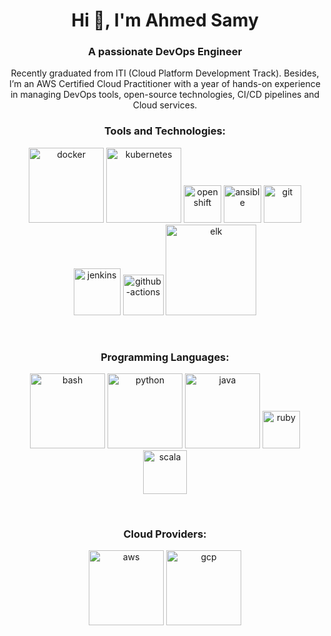 <h1 align="center">Hi 👋, I'm Ahmed Samy</h1>
<h3 align="center">A passionate DevOps Engineer</h3>
<p align="center">
Recently graduated from ITI (Cloud Platform Development Track).
Besides, I’m an AWS Certified Cloud Practitioner with a year of hands-on experience in managing DevOps tools, open-source technologies, CI/CD pipelines and Cloud services.
</p>


<h3 align="center">Tools and Technologies:</h3>
<p align="center">
  <img src="https://cdn.icon-icons.com/icons2/2530/PNG/512/docker_button_icon_151885.png" alt="docker" width="120"/>
  <img src="https://cdn.icon-icons.com/icons2/2530/PNG/512/kubernetes_button_icon_151893.png" alt="kubernetes" width="120"/>
  <img src="https://cdn.iconscout.com/icon/free/png-512/openshift-283020.png" alt="openshift" width="60"/>
  <img src="https://www.nexthink.com/wp-content/uploads/2018/04/ansible-icon.png" alt="ansible" width="60"/> 
  <img src="https://www.vectorlogo.zone/logos/git-scm/git-scm-icon.svg" alt="git" width="60"/>
  <img src="https://www.vectorlogo.zone/logos/jenkins/jenkins-icon.svg" alt="jenkins" width="75"/>
  <img src="https://avatars1.githubusercontent.com/u/65916846?v=4" alt="github-actions" width="65"/>
  <img src="https://burnhamforensics.files.wordpress.com/2019/03/elk-2.png" alt="elk" width="145"/> 
</p>

 

<br>
<h3 align="center">Programming Languages:</h3>
<p align="center">  
  <img src="https://cdn.icon-icons.com/icons2/2530/PNG/512/bash_button_icon_151886.png" alt="bash" width="120"/>
  <img src="https://cdn.icon-icons.com/icons2/2530/PNG/512/python_button_icon_151925.png" alt="python" width="120"/>
  <img src="https://cdn.icon-icons.com/icons2/2530/PNG/512/java_button_icon_151928.png" alt="java" width="120"/>
  <img src="https://camo.githubusercontent.com/9b01eeee066e0cd7d6896acdb42e80410b676ad31e235a80ef25302db4b662c6/68747470733a2f2f63646e2e69636f6e2d69636f6e732e636f6d2f69636f6e73322f323130372f504e472f3531322f66696c655f747970655f727562795f69636f6e5f3133303138362e706e67" alt="ruby" width="60"/>
  <img src="https://cdn.iconscout.com/icon/free/png-256/scala-226059.png" alt="scala" width="70"/>

</p>

<br>
<h3 align="center">Cloud Providers:</h3>
<p align="center">
  <img src="https://cdn.icon-icons.com/icons2/2530/PNG/512/aws_button_icon_151904.png" alt="aws" width="120"/> 
  <img src="https://cdn.icon-icons.com/icons2/2530/PNG/512/gcp_button_icon_151896.png" alt="gcp" width="120"/> 
</p>





<!--
<h3 align="left">Operating systems and Environment:</h3>
<p align="center">
  <img src="https://image.flaticon.com/icons/png/512/888/888879.png" alt="ubuntu" width="70"/> 
  <img src="https://pics.freeicons.io/uploads/icons/png/14425478241536233206-512.png" alt="centos" width="70"/> 
  <img src="https://iconape.com/wp-content/files/ol/92891/png/red-hat-1.png" alt="rdhat" width="70"/> 
  <img src="https://img.pngio.com/logo-de-microsoft-microsoft-d-azur-word-png-et-vecteur-pour-telecharger-png-gratuit-microsoft-640_640.png" alt="win" width="85"/>
</p> -->
